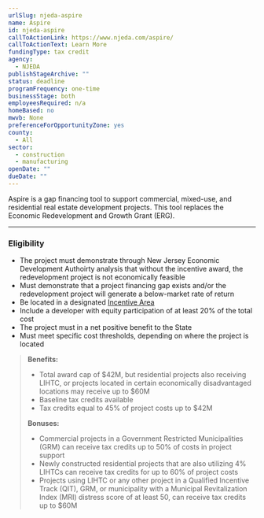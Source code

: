 ```yaml
---
urlSlug: njeda-aspire
name: Aspire
id: njeda-aspire
callToActionLink: https://www.njeda.com/aspire/
callToActionText: Learn More
fundingType: tax credit
agency:
  - NJEDA
publishStageArchive: ""
status: deadline
programFrequency: one-time
businessStage: both
employeesRequired: n/a
homeBased: no
mwvb: None
preferenceForOpportunityZone: yes
county:
  - All
sector:
  - construction
  - manufacturing
openDate: ""
dueDate: ""
---
```

Aspire is a gap financing tool to support commercial, mixed-use, and residential real estate development projects. This tool replaces the Economic Redevelopment and Growth Grant (ERG).

- - -

### Eligibility

* The project must demonstrate through New Jersey Economic Development Authoirty analysis that without the incentive award, the redevelopment project is not economically feasible
* Must demonstrate that a project financing gap exists and/or the redevelopment project will generate a below-market rate of return
* Be located in a designated [Incentive Area](https://njeda.maps.arcgis.com/apps/webappviewer/index.html?id=b32ea4347e6a4403a36859e6ee6e5c0a)
* Include a developer with equity participation of at least 20% of the total cost
* The project must in a net positive benefit to the State
* Must meet specific cost thresholds, depending on where the project is located

> **Benefits:**
>
> * Total award cap of $42M, but residential projects also receiving LIHTC, or projects located in certain economically disadvantaged locations may receive up to $60M
> * Baseline tax credits available
> * Tax credits equal to 45% of project costs up to $42M
>
> **Bonuses:**
>
> * Commercial projects in a Government Restricted Municipalities (GRM) can receive tax credits up to 50% of costs in project support
> * Newly constructed residential projects that are also utilizing 4% LIHTCs can receive tax credits for up to 60% of project costs
> * Projects using LIHTC or any other project in a Qualified Incentive Track (QIT), GRM, or municipality with a Municipal Revitalization Index (MRI) distress score of at least 50, can receive tax credits up to $60M